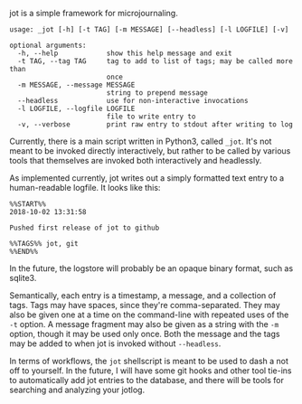 jot is a simple framework for microjournaling.

``` text
usage: _jot [-h] [-t TAG] [-m MESSAGE] [--headless] [-l LOGFILE] [-v]

optional arguments:
  -h, --help            show this help message and exit
  -t TAG, --tag TAG     tag to add to list of tags; may be called more than
                        once
  -m MESSAGE, --message MESSAGE
                        string to prepend message
  --headless            use for non-interactive invocations
  -l LOGFILE, --logfile LOGFILE
                        file to write entry to
  -v, --verbose         print raw entry to stdout after writing to log
```

Currently, there is a main script written in Python3, called ```_jot```. It's
not meant to be invoked directly interactively, but rather to be called by
various tools that themselves are invoked both interactively and headlessly.

As implemented currently, jot writes out a simply formatted text entry to a
human-readable logfile. It looks like this:

``` text
%%START%%
2018-10-02 13:31:58

Pushed first release of jot to github

%%TAGS%% jot, git
%%END%%

```

In the future, the logstore will probably be an opaque binary format, such as
sqlite3.

Semantically, each entry is a timestamp, a message, and a collection of
tags. Tags may have spaces, since they're comma-separated. They may also be
given one at a time on the command-line with repeated uses of the ```-t```
option. A message fragment may also be given as a string with the ```-m```
option, though it may be used only once. Both the message and the tags may be
added to when jot is invoked without ```--headless```.

In terms of workflows, the ```jot``` shellscript is meant to be used to dash a
not off to yourself. In the future, I will have some git hooks and other tool
tie-ins to automatically add jot entries to the database, and there will be
tools for searching and analyzing your jotlog.
